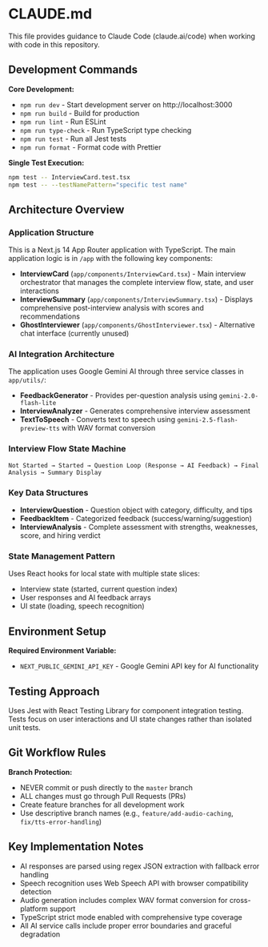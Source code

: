 # CLAUDE.md

This file provides guidance to Claude Code (claude.ai/code) when working with code in this repository.

## Development Commands

**Core Development:**
- `npm run dev` - Start development server on http://localhost:3000
- `npm run build` - Build for production
- `npm run lint` - Run ESLint
- `npm run type-check` - Run TypeScript type checking
- `npm run test` - Run all Jest tests
- `npm run format` - Format code with Prettier

**Single Test Execution:**
```bash
npm test -- InterviewCard.test.tsx
npm test -- --testNamePattern="specific test name"
```

## Architecture Overview

### Application Structure
This is a Next.js 14 App Router application with TypeScript. The main application logic is in `/app` with the following key components:

- **InterviewCard** (`app/components/InterviewCard.tsx`) - Main interview orchestrator that manages the complete interview flow, state, and user interactions
- **InterviewSummary** (`app/components/InterviewSummary.tsx`) - Displays comprehensive post-interview analysis with scores and recommendations
- **GhostInterviewer** (`app/components/GhostInterviewer.tsx`) - Alternative chat interface (currently unused)

### AI Integration Architecture
The application uses Google Gemini AI through three service classes in `app/utils/`:

- **FeedbackGenerator** - Provides per-question analysis using `gemini-2.0-flash-lite`
- **InterviewAnalyzer** - Generates comprehensive interview assessment
- **TextToSpeech** - Converts text to speech using `gemini-2.5-flash-preview-tts` with WAV format conversion

### Interview Flow State Machine
```
Not Started → Started → Question Loop (Response → AI Feedback) → Final Analysis → Summary Display
```

### Key Data Structures
- **InterviewQuestion** - Question object with category, difficulty, and tips
- **FeedbackItem** - Categorized feedback (success/warning/suggestion)
- **InterviewAnalysis** - Complete assessment with strengths, weaknesses, score, and hiring verdict

### State Management Pattern
Uses React hooks for local state with multiple state slices:
- Interview state (started, current question index)
- User responses and AI feedback arrays
- UI state (loading, speech recognition)

## Environment Setup

**Required Environment Variable:**
- `NEXT_PUBLIC_GEMINI_API_KEY` - Google Gemini API key for AI functionality

## Testing Approach

Uses Jest with React Testing Library for component integration testing. Tests focus on user interactions and UI state changes rather than isolated unit tests.

## Git Workflow Rules

**Branch Protection:**
- NEVER commit or push directly to the `master` branch
- ALL changes must go through Pull Requests (PRs)
- Create feature branches for all development work
- Use descriptive branch names (e.g., `feature/add-audio-caching`, `fix/tts-error-handling`)

## Key Implementation Notes

- AI responses are parsed using regex JSON extraction with fallback error handling
- Speech recognition uses Web Speech API with browser compatibility detection
- Audio generation includes complex WAV format conversion for cross-platform support
- TypeScript strict mode enabled with comprehensive type coverage
- All AI service calls include proper error boundaries and graceful degradation